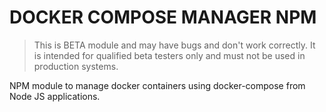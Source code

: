 # DOCKER COMPOSE MANAGER NPM

>This is BETA module and may have bugs and don't work correctly. It is intended for qualified beta testers only and must not be used in production systems.

NPM module to manage docker containers using docker-compose from Node JS applications. 